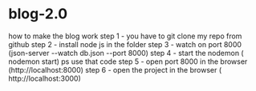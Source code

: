 # blog-2.0
how to make the blog work
step 1 - you have to git clone my repo from github
step 2 - install node js in the folder
step 3 - watch on port 8000 (json-server --watch db.json --port 8000)
step 4 - start the nodemon ( nodemon start) ps use that code
step 5 - open port 8000 in the browser  (http://localhost:8000)
step 6 - open the project in the browser (  http://localhost:3000)


